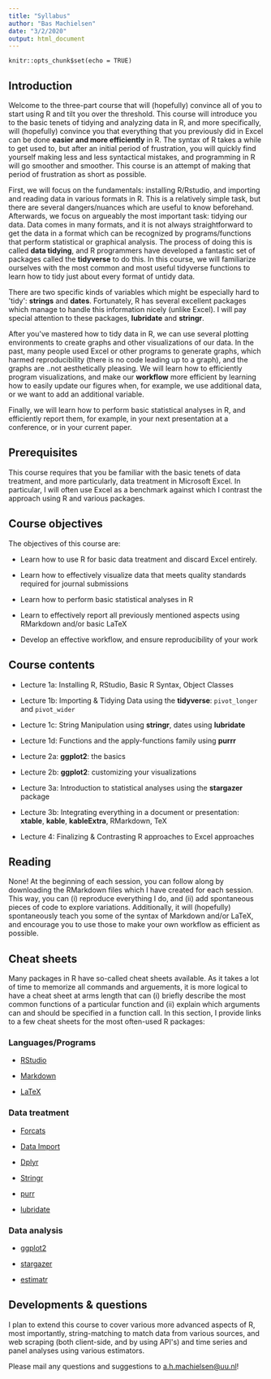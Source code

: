 ```yaml
---
title: "Syllabus"
author: "Bas Machielsen"
date: "3/2/2020"
output: html_document
---
```


```{r setup, include=FALSE}
knitr::opts_chunk$set(echo = TRUE)
```

## Introduction

Welcome to the three-part course that will (hopefully) convince all of you to start using R and tilt you over the threshold. This course will introduce you to the basic tenets of tidying and analyzing data in R, and more specifically, will (hopefully) convince you that everything that you previously did in Excel can be done **easier and more efficiently** in R. The syntax of R takes a while to get used to, but after an initial period of frustration, you will quickly find yourself making less and less syntactical mistakes, and programming in R will go smoother and smoother. This course is an attempt of making that period of frustration as short as possible. 

First, we will focus on the fundamentals: installing R/Rstudio, and importing and reading data in various formats in R. This is a relatively simple task, but there are several dangers/nuances which are useful to know beforehand. Afterwards, we focus on argueably the most important task: tidying our data. Data comes in many formats, and it is not always straightforward to get the data in a format which can be recognized by programs/functions that perform statistical or graphical analysis. The process of doing this is called **data tidying**, and R programmers have developed a fantastic set of packages called the **tidyverse** to do this. In this course, we will familiarize ourselves with the most common and most useful tidyverse functions to learn how to tidy just about every format of untidy data. 

There are two specific kinds of variables which might be especially hard to 'tidy': **strings** and **dates**. Fortunately, R has several excellent packages which manage to handle this information nicely (unlike Excel). I will pay special attention to these packages, __lubridate__ and __stringr__. 

After you've mastered how to tidy data in R, we can use several plotting environments to create graphs and other visualizations of our data. In the past, many people used Excel or other programs to generate graphs, which harmed reproducibility (there is no code leading up to a graph), and the graphs are ..not aesthetically pleasing. We will learn how to efficiently program visualizations, and make our **workflow** more efficient by learning how to easily update our figures when, for example, we use additional data, or we want to add an additional variable. 

Finally, we will learn how to perform basic statistical analyses in R, and efficiently report them, for example, in your next presentation at a conference, or in your current paper. 

## Prerequisites

This course requires that you be familiar with the basic tenets of data treatment, and more particularly, data treatment in Microsoft Excel. In particular, I will often use Excel as a benchmark against which I contrast the approach using R and various packages. 

## Course objectives

The objectives of this course are: 

- Learn how to use R for basic data treatment and discard Excel entirely. 

- Learn how to effectively visualize data that meets quality standards required for journal submissions

- Learn how to perform basic statistical analyses in R

- Learn to effectively report all previously mentioned aspects using RMarkdown and/or basic LaTeX 

- Develop an effective workflow, and ensure reproducibility of your work

## Course contents

- Lecture 1a: Installing R, RStudio, Basic R Syntax, Object Classes

- Lecture 1b: Importing & Tidying Data using the __tidyverse__: `pivot_longer` and `pivot_wider`

- Lecture 1c: String Manipulation using __stringr__, dates using __lubridate__

- Lecture 1d: Functions and the apply-functions family using __purrr__

- Lecture 2a: __ggplot2__: the basics

- Lecture 2b: __ggplot2__: customizing your visualizations

- Lecture 3a: Introduction to statistical analyses using the __stargazer__ package

- Lecture 3b: Integrating everything in a document or presentation: __xtable__, __kable__, __kableExtra__, RMarkdown, TeX

- Lecture 4: Finalizing & Contrasting R approaches to Excel approaches

## Reading

None! At the beginning of each session, you can follow along by downloading the RMarkdown files which I have created for each session. This way, you can (i) reproduce everything I do, and (ii) add spontaneous pieces of code to explore variations. Additionally, it will (hopefully) spontaneously teach you some of the syntax of Markdown and/or LaTeX, and encourage you to use those to make your own workflow as efficient as possible. 

## Cheat sheets

Many packages in R have so-called cheat sheets available. As it takes a lot of time to memorize all commands and arguements, it is more logical to have a cheat sheet at arms length that can (i) briefly describe the most common functions of a particular function and (ii) explain which arguments can and should be specified in a function call. In this section, I provide links to a few cheat sheets for the most often-used R packages:

### Languages/Programs

- [RStudio](https://github.com/rstudio/cheatsheets/raw/master/rstudio-ide.pdf)

- [Markdown](https://github.com/rstudio/cheatsheets/raw/master/rmarkdown-2.0.pdf)

- [LaTeX](https://wch.github.io/latexsheet/)

### Data treatment

- [Forcats](https://github.com/rstudio/cheatsheets/raw/master/factors.pdf)

- [Data Import](https://github.com/rstudio/cheatsheets/raw/master/data-import.pdf)

- [Dplyr](https://github.com/rstudio/cheatsheets/raw/master/data-transformation.pdf)

- [Stringr](https://github.com/rstudio/cheatsheets/raw/master/strings.pdf)

- [purr](https://github.com/rstudio/cheatsheets/raw/master/purrr.pdf)

- [lubridate](https://github.com/rstudio/cheatsheets/raw/master/lubridate.pdf)

### Data analysis

- [ggplot2](https://github.com/rstudio/cheatsheets/raw/master/data-visualization-2.1.pdf)

- [stargazer](https://www.jakeruss.com/cheatsheets/stargazer/)

- [estimatr](https://github.com/rstudio/cheatsheets/raw/master/estimatr.pdf)

## Developments & questions

I plan to extend this course to cover various more advanced aspects of R, most importantly, string-matching to match data from various sources, and web scraping (both client-side, and by using API's) and time series and panel analyses using various estimators. 

Please mail any questions and suggestions to a.h.machielsen@uu.nl! 
